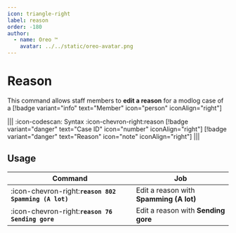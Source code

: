 ```yaml
---
icon: triangle-right
label: reason
order: -180
author:
  - name: Oreo ™
    avatar: ../../static/oreo-avatar.png
---
```


# Reason

This command allows staff members to **edit a reason** for a modlog case of a [!badge variant="info" text="Member" icon="person" iconAlign="right"]

||| :icon-codescan: Syntax
:icon-chevron-right:reason [!badge variant="danger" text="Case ID" icon="number" iconAlign="right"] [!badge variant="danger" text="Reason" icon="note" iconAlign="right"]
|||

## Usage

| Command                                               | Job                                     |
| ----------------------------------------------------- | --------------------------------------- |
| :icon-chevron-right:**`reason 802 Spamming (A lot)`** | Edit a reason with **Spamming (A lot)** |
| :icon-chevron-right:**`reason 76 Sending gore`**      | Edit a reason with **Sending gore**     |
